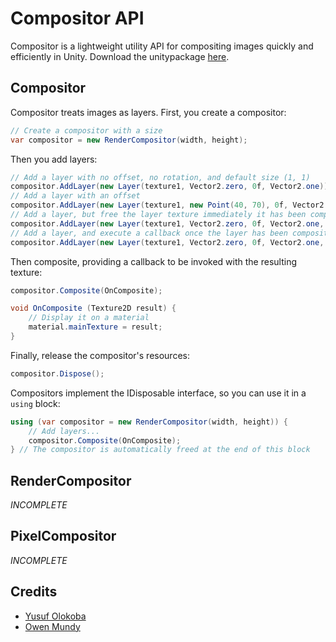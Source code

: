 # Compositor API
Compositor is a lightweight utility API for compositing images quickly and efficiently in Unity.
Download the unitypackage [here](https://www.dropbox.com/s/bbpb1swcnx9hp8u/Compositor1.0b1.unitypackage?dl=1).

## Compositor
Compositor treats images as layers. First, you create a compositor:
```csharp
// Create a compositor with a size
var compositor = new RenderCompositor(width, height);
```
Then you add layers:
```csharp
// Add a layer with no offset, no rotation, and default size (1, 1)
compositor.AddLayer(new Layer(texture1, Vector2.zero, 0f, Vector2.one));
// Add a layer with an offset
compositor.AddLayer(new Layer(texture1, new Point(40, 70), 0f, Vector2.one));
// Add a layer, but free the layer texture immediately it has been composited
compositor.AddLayer(new Layer(texture1, Vector2.zero, 0f, Vector2.one, Layer.Release));
// Add a layer, and execute a callback once the layer has been composited // This is useful for texture resource management
compositor.AddLayer(new Layer(texture1, Vector2.zero, 0f, Vector2.one, layerTexture => OnCompositeLayer(layerTexture)));
```
Then composite, providing a callback to be invoked with the resulting texture:
```csharp
compositor.Composite(OnComposite);

void OnComposite (Texture2D result) {
    // Display it on a material
    material.mainTexture = result;
}
```
Finally, release the compositor's resources:
```csharp
compositor.Dispose();
```
Compositors implement the IDisposable interface, so you can use it in a `using` block:
```csharp
using (var compositor = new RenderCompositor(width, height)) {
    // Add layers...
    compositor.Composite(OnComposite);
} // The compositor is automatically freed at the end of this block
```

## RenderCompositor
*INCOMPLETE*

## PixelCompositor
*INCOMPLETE*

## Credits
- [Yusuf Olokoba](mailto:olokobayusuf@gmail.com)
- [Owen Mundy](omundy@gmail.com)